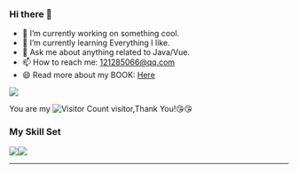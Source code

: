 ### Hi there 👋
- 🔭 I’m currently working on something cool.
- 🌱 I’m currently learning Everything I like.
- 💬 Ask me about anything related to Java/Vue.
- 📫 How to reach me: 121285066@qq.com
- 😄 Read more about my BOOK: [Here](http://124.220.34.116:10086/)

![](https://github-readme-stats-ruby-one.vercel.app/api?username=Zjt127128&show_icons=true&theme=transparent)

You are my ![Visitor Count](https://profile-counter.glitch.me/Zjt127128/count.svg) visitor,Thank You!:kissing_heart::kissing_heart:

### My Skill Set

![](https://img.shields.io/badge/Java-ED8B00?style=for-the-badge&logo=openjdk&logoColor=white)![](https://img.shields.io/badge/Python-3776AB?style=for-the-badge&logo=python&logoColor=white)

****
<!--
**Zjt127128/Zjt127128** is a ✨ _special_ ✨ repository because its `README.md` (this file) appears on your GitHub profile.

Here are some ideas to get you started:

- 🔭 I’m currently working on ...
- 🌱 I’m currently learning ...
- 👯 I’m looking to collaborate on ...
- 🤔 I’m looking for help with ...
- 💬 Ask me about ...
- 📫 How to reach me: ...
- 😄 Pronouns: ...
- ⚡ Fun fact: ...
-->
